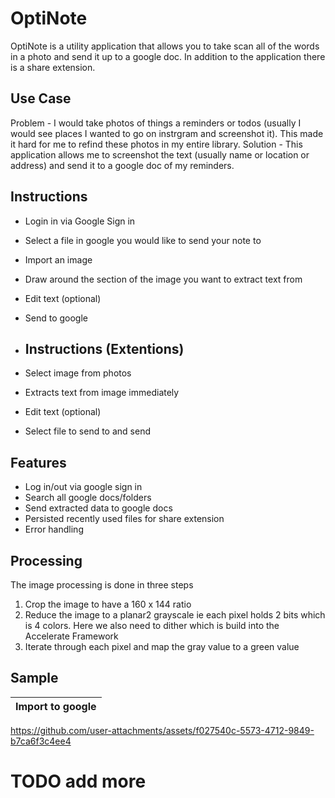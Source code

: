 #  OptiNote
OptiNote is a utility application that allows you to take scan all of the words in a photo and send it up to a google doc. In addition to the application there is a share extension.

## Use Case
Problem - I would take photos of things a reminders or todos (usually I would see places I wanted to go on instrgram and screenshot it). This made it hard for me to refind these photos in my entire library.
Solution - This application allows me to screenshot the text (usually name or location or address) and send it to a google doc of my reminders.

## Instructions
- Login in via Google Sign in
- Select a file in google you would like to send your note to
- Import an image
- Draw around the section of the image you want to extract text from
- Edit text (optional)
- Send to google

- ## Instructions (Extentions)
- Select image from photos
- Extracts text from image immediately
- Edit text (optional)
- Select file to send to and send

## Features
- Log in/out via google sign in
- Search all google docs/folders
- Send extracted data to google docs
- Persisted recently used files for share extension
- Error handling


## Processing
The image processing is done in three steps 
1. Crop the image to have a 160 x 144 ratio
2. Reduce the image to a planar2 grayscale ie each pixel holds 2 bits which is 4 colors. Here we also need to dither which is build into the Accelerate Framework
3. Iterate through each pixel and map the gray value to a green value


## Sample 
| Import to google |
|------|

https://github.com/user-attachments/assets/f027540c-5573-4712-9849-b7ca6f3c4ee4


# TODO add more
